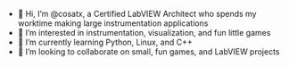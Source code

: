 - 👋 Hi, I’m @cosatx, a Certified LabVIEW Architect who spends my worktime making large instrumentation applications
- 👀 I’m interested in instrumentation, visualization, and fun little games
- 🌱 I’m currently learning Python, Linux, and C++
- 💞️ I’m looking to collaborate on small, fun games, and LabVIEW projects 

<!---
cosatx/cosatx is a ✨ special ✨ repository because its `README.md` (this file) appears on your GitHub profile.
You can click the Preview link to take a look at your changes.
--->
